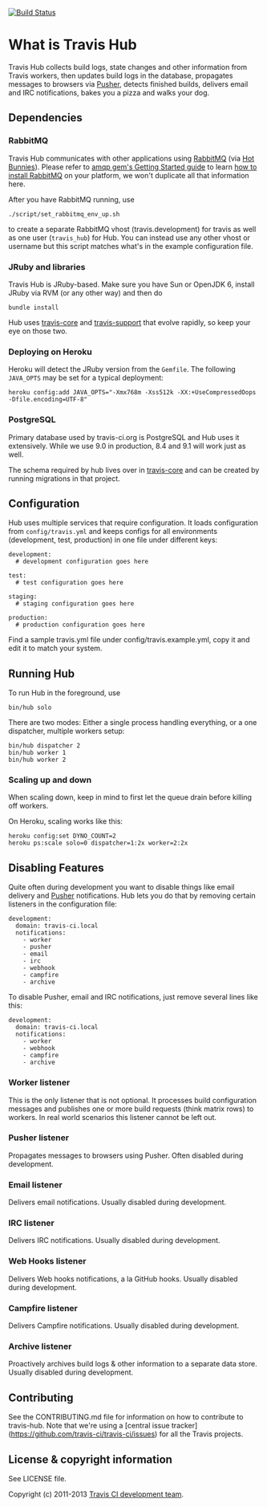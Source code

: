 [![Build Status](https://travis-ci.org/AVGTechnologies/travis-hub.svg?branch=master)](https://travis-ci.org/AVGTechnologies/travis-hub)

# What is Travis Hub

Travis Hub collects build logs, state changes and other information from Travis workers, then updates build logs
in the database, propagates messages to browsers via [Pusher](http://pusher.com), detects finished builds, delivers email and IRC notifications,
bakes you a pizza and walks your dog.

## Dependencies

### RabbitMQ

Travis Hub communicates with other applications using [RabbitMQ](http://rabbitmq.com) (via [Hot Bunnies](https://github.com/ruby-amqp/hot_bunnies)).
Please refer to [amqp gem's Getting Started guide](http://rubyamqp.info/articles/getting_started/) to learn [how to install RabbitMQ](http://rubyamqp.info/articles/getting_started/#installing_rabbitmq) on your platform,
we won't duplicate all that information here.

After you have RabbitMQ running, use

    ./script/set_rabbitmq_env_up.sh

to create a separate RabbitMQ vhost (travis.development) for travis as well as one user (`travis_hub`) for Hub.
You can instead use any other vhost or username but this script matches what's in the example configuration
file.


### JRuby and libraries

Travis Hub is JRuby-based. Make sure you have Sun or OpenJDK 6, install JRuby via RVM (or any other way) and then do

    bundle install

Hub uses [travis-core](https://github.com/travis-ci/travis-core) and [travis-support](https://github.com/travis-ci/travis-support) that evolve
rapidly, so keep your eye on those two.


### Deploying on Heroku

Heroku will detect the JRuby version from the `Gemfile`.  The following `JAVA_OPTS` may be set for a typical deployment:

    heroku config:add JAVA_OPTS="-Xmx768m -Xss512k -XX:+UseCompressedOops -Dfile.encoding=UTF-8"

### PostgreSQL

Primary database used by travis-ci.org is PostgreSQL and Hub uses it extensively. While we use 9.0 in production, 8.4 and 9.1 will work
just as well.

The schema required by hub lives over in [travis-core](https://github.com/travis-ci/travis-core) and can be created by running migrations in
that project.


## Configuration

Hub uses multiple services that require configuration. It loads configuration from `config/travis.yml` and keeps
configs for all environments (development, test, production) in one file under different keys:

    development:
      # development configuration goes here

    test:
      # test configuration goes here

    staging:
      # staging configuration goes here

    production:
      # production configuration goes here

Find a sample travis.yml file under config/travis.example.yml, copy it and edit it to match your system.


## Running Hub

To run Hub in the foreground, use

    bin/hub solo

There are two modes: Either a single process handling everything, or a one dispatcher, multiple workers setup:

    bin/hub dispatcher 2
    bin/hub worker 1
    bin/hub worker 2

### Scaling up and down

When scaling down, keep in mind to first let the queue drain before killing off workers.

On Heroku, scaling works like this:

    heroku config:set DYNO_COUNT=2
    heroku ps:scale solo=0 dispatcher=1:2x worker=2:2x

## Disabling Features

Quite often during development you want to disable things like email delivery and [Pusher](http://pusher.com/) notifications.
Hub lets you do that by removing certain listeners in the configuration file:

    development:
      domain: travis-ci.local
      notifications:
        - worker
        - pusher
        - email
        - irc
        - webhook
        - campfire
        - archive

To disable Pusher, email and IRC notifications, just remove several lines like this:


    development:
      domain: travis-ci.local
      notifications:
        - worker
        - webhook
        - campfire
        - archive

### Worker listener

This is the only listener that is not optional. It processes build configuration messages and
publishes one or more build requests (think matrix rows) to workers. In real world scenarios this
listener cannot be left out.

### Pusher listener

Propagates messages to browsers using Pusher. Often disabled during development.

### Email listener

Delivers email notifications. Usually disabled during development.

### IRC listener

Delivers IRC notifications. Usually disabled during development.

### Web Hooks listener

Delivers Web hooks notifications, a la GitHub hooks. Usually disabled during development.

### Campfire listener

Delivers Campfire notifications. Usually disabled during development.

### Archive listener

Proactively archives build logs & other information to a separate data store.
Usually disabled during development.

## Contributing

See the CONTRIBUTING.md file for information on how to contribute to travis-hub.
Note that we're using a [central issue tracker]
(https://github.com/travis-ci/travis-ci/issues) for all the Travis projects.


## License & copyright information ##

See LICENSE file.

Copyright (c) 2011-2013 [Travis CI development team](https://github.com/travis-ci).
